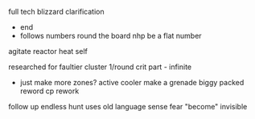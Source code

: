 full tech blizzard clarification
- end
- follows
numbers round the board
nhp be a flat number

agitate reactor heat self

researched for faultier
cluster 1/round crit part - infinite
- just make more zones?
active cooler make a grenade
biggy packed reword
cp rework

follow up endless hunt uses old language
sense fear "become" invisible